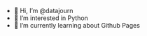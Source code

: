 - 👋 Hi, I’m @datajourn
- 👀 I’m interested in Python
- 🌱 I’m currently learning about Github Pages

<!---
deesea-projects/deesea-projects is a ✨ special ✨ repository because its `README.md` (this file) appears on your GitHub profile.
You can click the Preview link to take a look at your changes.
--->


